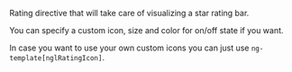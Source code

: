 Rating directive that will take care of visualizing a star rating bar.

You can specify a custom icon, size and color for on/off state if you want.

In case you want to use your own custom icons you can just use `ng-template[nglRatingIcon]`.
